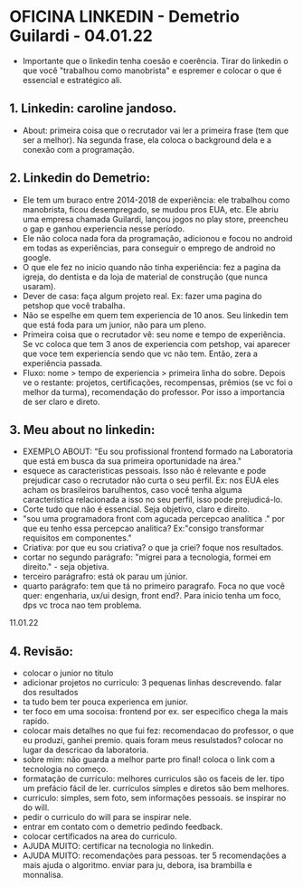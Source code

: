 # OFICINA LINKEDIN - Demetrio Guilardi - 04.01.22

- Importante que o linkedin tenha coesão e coerência. Tirar do linkedin o que você "trabalhou como manobrista" e espremer e colocar o que é essencial e estratégico ali.

## 1. Linkedin: caroline jandoso.

- About: primeira coisa que o recrutador vai ler a primeira frase (tem que ser a melhor).
Na segunda frase, ela coloca o background dela e a conexão com a programação.

## 2. Linkedin do Demetrio:

- Ele tem um buraco entre 2014-2018 de experiência: ele trabalhou como manobrista, ficou desempregado, se mudou pros EUA, etc. Ele abriu uma empresa chamada Guilardi, lançou jogos no play store, preencheu o gap e ganhou experiencia nesse período.
- Ele não coloca nada fora da programação, adicionou e focou no android em todas as experiências, para conseguir o emprego de android no google.
- O que ele fez no inicio quando não tinha experiência: fez a pagina da igreja, do dentista e da loja de material de construção (que nunca usaram).
- Dever de casa: faça algum projeto real. Ex: fazer uma pagina do petshop que você trabalha.
- Não se espelhe em quem tem experiencia de 10 anos. Seu linkedin tem que está foda para um junior, não para um pleno. 
- Primeira coisa que o recrutador vê: seu nome e tempo de experiência. Se vc coloca que tem 3 anos de experiencia com petshop, vai aparecer que voce tem experiencia sendo que vc não tem. Então, zera a experiência passada.
- Fluxo: nome > tempo de experiencia > primeira linha do sobre. Depois ve o restante: projetos, certificações, recompensas, prêmios (se vc foi o melhor da turma), recomendação do professor. Por isso a importancia de ser claro e direto.

## 3.  Meu about no linkedin:
- EXEMPLO ABOUT: "Eu sou profissional frontend formado na Laboratoria que está em busca da sua primeira oportunidade na área."
- esquece as caracteristicas pessoais. Isso não é relevante e pode prejudicar caso o recrutador não curta o seu perfil. Ex: nos EUA eles acham os brasileiros barulhentos, caso você tenha alguma característica relacionada a isso no seu perfil, isso pode prejudicá-lo.
- Corte tudo que não é essencial. Seja objetivo, claro e direito.
- "sou uma programadora front com agucada percepcao analitica ." por que eu tenho essa percepcao analitica? Ex:"consigo transformar requisitos em 
componentes."
- Criativa: por que eu sou criativa? o que ja criei? foque nos resultados.
- cortar no segundo parágrafo: "migrei para a tecnologia, formei em direito." - seja objetiva.
- terceiro parágrafro: está ok parau um júnior.
- quarto parágrafo: tem que tá no primeiro paragrafo. Foca no que você quer: engenharia, ux/ui design, front end?. Para inicio tenha um foco, dps vc troca nao tem problema.

11.01.22

## 4. Revisão:
- colocar o junior no titulo
- adicionar projetos no curriculo: 3 pequenas linhas descrevendo. falar dos resultados
-  ta tudo bem ter pouca experienca em junior.
- ter foco em uma socoisa: frontend por ex. ser especifico chega la mais rapido.
- colocar mais detalhes no que fui fez: recomendacao do professor, o que eu produzi, ganhei premio. quais foram meus resulstados? colocar no lugar da descricao da laboratoria.
- sobre mim: não guarda a melhor parte pro final! coloca o link com a tecnologia no começo.
- formatação de currículo: melhores curriculos são os faceis de ler. tipo um prefácio fácil de ler. currículos simples e diretos são bem melhores. 
- curriculo: simples, sem foto, sem informações pessoais. se inspirar no do will.
- pedir o curriculo do will para se inspirar nele.
- entrar em contato com o demetrio pedindo feedback.
- colocar certificados na area do curriculo.
- AJUDA MUITO: certificar na tecnologia no linkedin.
- AJUDA MUITO: recomendações para pessoas. ter 5 recomendações a mais ajuda o algoritmo. enviar para ju, debora, isa brambilla e monnalisa.
